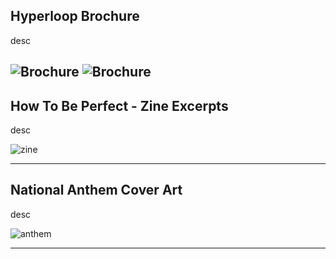 ## Hyperloop Brochure

desc

![Brochure](https://mayacbarnes.github.io/assets/images/hyperloop1.jpg)
![Brochure](https://mayacbarnes.github.io/assets/images/hyperloop2.jpg)
---

## How To Be Perfect - Zine Excerpts

desc

![zine](https://mayacbarnes.github.io/assets/images/zine.jpg)

---

## National Anthem Cover Art

desc

![anthem](https://mayacbarnes.github.io/assets/images/nationalanthem.jpg)

---
